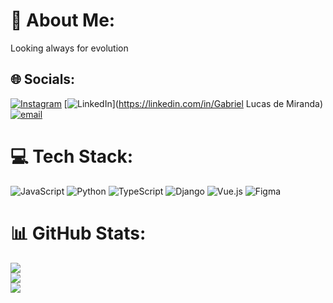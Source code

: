 # 💫 About Me:
Looking always for evolution


## 🌐 Socials:
[![Instagram](https://img.shields.io/badge/Instagram-%23E4405F.svg?logo=Instagram&logoColor=white)](https://instagram.com/gabbe_lucas) [![LinkedIn](https://img.shields.io/badge/LinkedIn-%230077B5.svg?logo=linkedin&logoColor=white)](https://linkedin.com/in/Gabriel Lucas de Miranda) [![email](https://img.shields.io/badge/Email-D14836?logo=gmail&logoColor=white)](mailto:gabriel.lucasmirand@gmail.com) 

# 💻 Tech Stack:
![JavaScript](https://img.shields.io/badge/javascript-%23323330.svg?style=for-the-badge&logo=javascript&logoColor=%23F7DF1E) ![Python](https://img.shields.io/badge/python-3670A0?style=for-the-badge&logo=python&logoColor=ffdd54) ![TypeScript](https://img.shields.io/badge/typescript-%23007ACC.svg?style=for-the-badge&logo=typescript&logoColor=white) ![Django](https://img.shields.io/badge/django-%23092E20.svg?style=for-the-badge&logo=django&logoColor=white) ![Vue.js](https://img.shields.io/badge/vue.js-%2335495e.svg?style=for-the-badge&logo=vuedotjs&logoColor=%234FC08D) ![Figma](https://img.shields.io/badge/figma-%23F24E1E.svg?style=for-the-badge&logo=figma&logoColor=white)
# 📊 GitHub Stats:
![](https://github-readme-stats.vercel.app/api?username=Gabz047&theme=dark&hide_border=false&include_all_commits=false&count_private=true)<br/>
![](https://nirzak-streak-stats.vercel.app/?user=Gabz047&theme=dark&hide_border=false)<br/>
![](https://github-readme-stats.vercel.app/api/top-langs/?username=Gabz047&theme=dark&hide_border=false&include_all_commits=false&count_private=true&layout=compact)

<!-- Proudly created with GPRM ( https://gprm.itsvg.in ) -->
